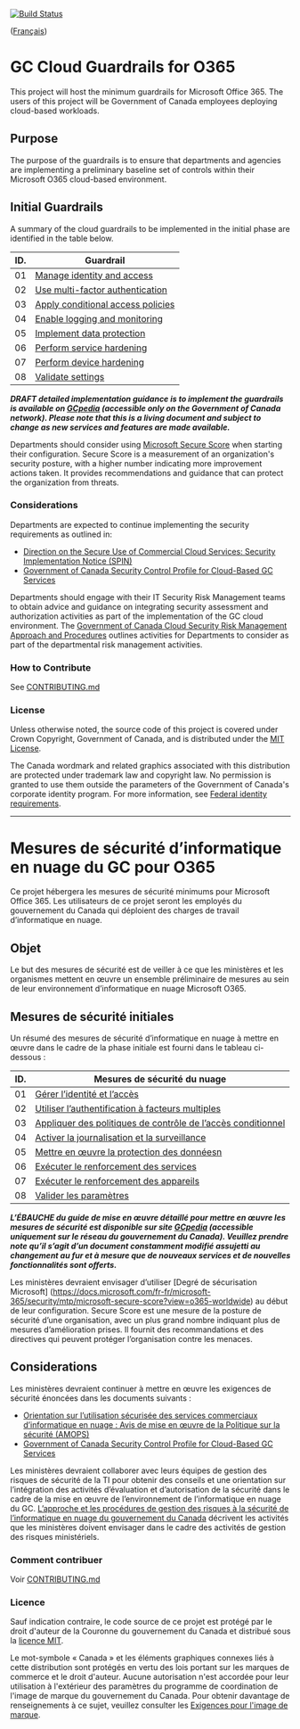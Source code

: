 [![Build Status](https://travis-ci.org/canada-ca/template-gabarit.svg?branch=master)](https://travis-ci.org/canada-ca/template-gabarit)

([Français](#gabarit-pour-dépôts-de-code-source-ouvert-du-gouvernement-du-canada))

# GC Cloud Guardrails for O365

This project will host the minimum guardrails for Microsoft Office 365. The users of this project will be Government of Canada employees deploying cloud-based workloads.

## Purpose

The purpose of the guardrails is to ensure that departments and agencies are implementing a preliminary baseline set of controls within their Microsoft O365 cloud-based environment.

## Initial Guardrails

A summary of the cloud guardrails to be implemented in the initial phase are identified in the table below.

| ID. | Guardrail |
| --- | --- |
| 01 | [Manage identity and access](EN/01_Manage-Identity-Access.md) |
| 02 | [Use multi-factor authentication](EN/02_Use-MFA.md) |
| 03 | [Apply conditional access policies](EN/03_Apply-Conditional-Access.md) |
| 04 | [Enable logging and monitoring](EN/04_Enable-Logging-and-Monitoring.md) |
| 05 | [Implement data protection](EN/05_Implement-Data-Protection.md) |
| 06 | [Perform service hardening](EN/06_Perform-Service-Hardening.md) |
| 07 | [Perform device hardening](EN/07_Perform-Device-Hardening.md) |
| 08 | [Validate settings](EN/08_Validate-Settings.md) |

**_DRAFT detailed implementation guidance is to implement the guardrails is available on [GCpedia](https://www.gcpedia.gc.ca/gcwiki/images/0/0b/Office_365_Security_Baseline_Configuration.xlsx) (accessible only on the Government of Canada network). Please note that this is a living document and subject to change as new services and features are made available._**

Departments should consider using [Microsoft Secure Score](https://docs.microsoft.com/en-us/microsoft-365/security/mtp/microsoft-secure-score?view=o365-worldwide) when starting their configuration. Secure Score is a measurement of an organization's security posture, with a higher number indicating more improvement actions taken. It provides recommendations and guidance that can protect the organization from threats. 

### Considerations

Departments are expected to continue implementing the security requirements as outlined in:

* [Direction on the Secure Use of Commercial Cloud Services: Security Implementation Notice (SPIN)](https://www.canada.ca/en/government/system/digital-government/modern-emerging-technologies/direction-secure-use-commercial-cloud-services-spin.html)
* [Government of Canada Security Control Profile for Cloud-Based GC Services](https://www.canada.ca/en/government/system/digital-government/modern-emerging-technologies/cloud-services/government-canada-security-control-profile-cloud-based-it-services.html)

Departments should engage with their IT Security Risk Management teams to obtain advice and guidance on integrating security assessment and authorization activities as part of the implementation of the GC cloud environment. The [Government of Canada Cloud Security Risk Management Approach and Procedures](https://www.canada.ca/en/government/system/digital-government/modern-emerging-technologies/cloud-services/cloud-security-risk-management-approach-procedures.html) outlines activities for Departments to consider as part of the departmental risk management activities.

### How to Contribute

See [CONTRIBUTING.md](CONTRIBUTING.md)

### License

Unless otherwise noted, the source code of this project is covered under Crown Copyright, Government of Canada, and is distributed under the [MIT License](LICENSE).

The Canada wordmark and related graphics associated with this distribution are protected under trademark law and copyright law. No permission is granted to use them outside the parameters of the Government of Canada's corporate identity program. For more information, see [Federal identity requirements](https://www.canada.ca/en/treasury-board-secretariat/topics/government-communications/federal-identity-requirements.html).

______________________

<!-- markdownlint-disable MD024 MD025 -->
# Mesures de sécurité d’informatique en nuage du GC pour O365

Ce projet hébergera les mesures de sécurité minimums pour Microsoft Office 365. Les utilisateurs de ce projet seront les employés du gouvernement du Canada qui déploient des charges de travail d’informatique en nuage.

## Objet

Le but des mesures de sécurité est de veiller à ce que les ministères et les organismes mettent en œuvre un ensemble préliminaire de mesures au sein de leur environnement d’informatique en nuage Microsoft O365.

## Mesures de sécurité initiales

Un résumé des mesures de sécurité d’informatique en nuage à mettre en œuvre dans le cadre de la phase initiale est fourni dans le tableau ci-dessous :

| ID. | Mesures de sécurité du nuage |
| --- | --- |
| 01 | [Gérer l’identité et l’accès](FR/01_Gérer-l’identité-et-l’accès.md) |
| 02 | [Utiliser l’authentification à facteurs multiples](FR/02_Utiliser-AFM.md) |
| 03 | [Appliquer des politiques de contrôle de l’accès conditionnel](FR/03_Appliquer-des-politiques-d’accès-conditionnel.md) |
| 04 | [Activer la journalisation et la surveillance](FR/04_Activer-la-journalisation-et-la-surveillance.md) |
| 05 | [Mettre en œuvre la protection des donnéesn](FR/05_Mettre-en-œuvre-la-protection-des-données.md) |
| 06 | [Exécuter le renforcement des services](FR/06_Exécuter-le-renforcement-des-services.md) |
| 07 | [Exécuter le renforcement des appareils](FR/07_Exécuter-le-renforcement-des-appareils.md) |
| 08 | [Valider les paramètres](FR/08_Valider-les-paramètres.md) |

**_L’ÉBAUCHE du guide de mise en œuvre détaillé pour mettre en œuvre les mesures de sécurité est disponible sur site [GCpedia](https://www.gcpedia.gc.ca/gcwiki/images/0/0b/Office_365_Security_Baseline_Configuration.xlsx) (accessible uniquement sur le réseau du gouvernement du Canada). Veuillez prendre note qu’il s’agit d’un document constamment modifié assujetti au changement au fur et à mesure que de nouveaux services et de nouvelles fonctionnalités sont offerts._**

Les ministères devraient envisager d’utiliser [Degré de sécurisation Microsoft] (https://docs.microsoft.com/fr-fr/microsoft-365/security/mtp/microsoft-secure-score?view=o365-worldwide) au début de leur configuration. Secure Score est une mesure de la posture de sécurité d’une organisation, avec un plus grand nombre indiquant plus de mesures d’amélioration prises. Il fournit des recommandations et des directives qui peuvent protéger l’organisation contre les menaces.

## Considerations

Les ministères devraient continuer à mettre en œuvre les exigences de sécurité énoncées dans les documents suivants :

* [Orientation sur l’utilisation sécurisée des services commerciaux d’informatique en nuage : Avis de mise en œuvre de la Politique sur la sécurité (AMOPS)](https://www.canada.ca/fr/gouvernement/systeme/gouvernement-numerique/technologiques-modernes-nouveaux/orientation-utilisation-securisee-services-commerciaux-informatique-nuage-amops.html)
* [Government of Canada Security Control Profile for Cloud-Based GC Services](https://www.canada.ca/fr/gouvernement/systeme/gouvernement-numerique/technologiques-modernes-nouveaux/services-informatique-nuage/profil-controle-securite-services-ti-fondes-information-nuage.html)

Les ministères devraient collaborer avec leurs équipes de gestion des risques de sécurité de la TI pour obtenir des conseils et une orientation sur l’intégration des activités d’évaluation et d’autorisation de la sécurité dans le cadre de la mise en œuvre de l’environnement de l’informatique en nuage du GC. [L’approche et les procédures de gestion des risques à la sécurité de l’informatique en nuage du gouvernement du Canada](https://www.canada.ca/fr/gouvernement/systeme/gouvernement-numerique/technologiques-modernes-nouveaux/services-informatique-nuage/approche-procedures-gestion-risques-securite-informatique-nuage.html) décrivent les activités que les ministères doivent envisager dans le cadre des activités de gestion des risques ministériels.

### Comment contribuer

Voir [CONTRIBUTING.md](CONTRIBUTING.md)

### Licence

Sauf indication contraire, le code source de ce projet est protégé par le droit d'auteur de la Couronne du gouvernement du Canada et distribué sous la [licence MIT](LICENSE).

Le mot-symbole « Canada » et les éléments graphiques connexes liés à cette distribution sont protégés en vertu des lois portant sur les marques de commerce et le droit d'auteur. Aucune autorisation n'est accordée pour leur utilisation à l'extérieur des paramètres du programme de coordination de l'image de marque du gouvernement du Canada. Pour obtenir davantage de renseignements à ce sujet, veuillez consulter les [Exigences pour l'image de marque](https://www.canada.ca/fr/secretariat-conseil-tresor/sujets/communications-gouvernementales/exigences-image-marque.html).
